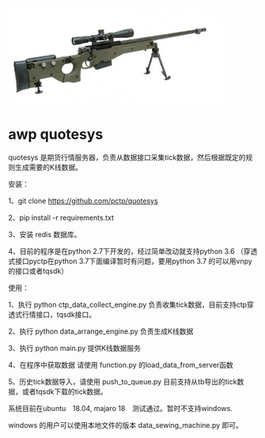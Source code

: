 <p>
<img height="200" src="./misc/awp.png">
</p>

# awp quotesys
quotesys 是期货行情服务器，负责从数据接口采集tick数据，然后根据既定的规则生成需要的K线数据。

安装：

1、git clone https://github.com/pctp/quotesys

2、pip install -r requirements.txt

3、安装 redis 数据库。

4、目前的程序是在python 2.7下开发的，经过简单改动就支持python 3.6 （穿透式接口pyctp在python 3.7下面编译暂时有问题，要用python 3.7 的可以用vnpy的接口或者tqsdk）


使用：

1、执行 python ctp_data_collect_engine.py   负责收集tick数据，目前支持ctp穿透式行情接口，tqsdk接口。

2、执行 python data_arrange_engine.py  负责生成K线数据

3、执行 python main.py   提供K线数据服务

4、在程序中获取数据 请使用 function.py 的load_data_from_server函数

5、历史tick数据导入，请使用  	push_to_queue.py 目前支持从tb导出的tick数据，或者tqsdk下载的tick数据。


系统目前在ubuntu　18.04, majaro 18　测试通过。暂时不支持windows.

windows 的用户可以使用本地文件的版本 	data_sewing_machine.py 即可。

